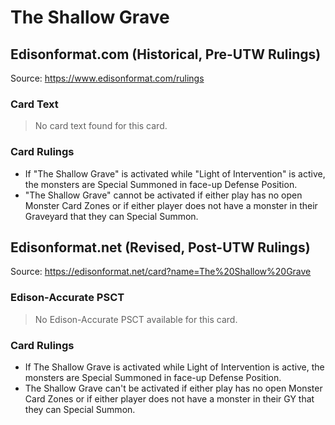 # The Shallow Grave

## Edisonformat.com (Historical, Pre-UTW Rulings)

Source: https://www.edisonformat.com/rulings

### Card Text

> No card text found for this card.

### Card Rulings

*   If "The Shallow Grave" is activated while "Light of Intervention" is active, the monsters are Special Summoned in face-up Defense Position.
*   "The Shallow Grave" cannot be activated if either play has no open Monster Card Zones or if either player does not have a monster in their Graveyard that they can Special Summon.

## Edisonformat.net (Revised, Post-UTW Rulings)

Source: https://edisonformat.net/card?name=The%20Shallow%20Grave

### Edison-Accurate PSCT

> No Edison-Accurate PSCT available for this card.

### Card Rulings

*   If The Shallow Grave is activated while Light of Intervention is active, the monsters are Special Summoned in face-up Defense Position.
*   The Shallow Grave can't be activated if either play has no open Monster Card Zones or if either player does not have a monster in their GY that they can Special Summon.
            